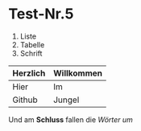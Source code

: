 # Test-Nr.5

1. Liste  
2. Tabelle
3. Schrift





Herzlich    | Willkommen
------------- | -------------
Hier    | Im
Github  | Jungel


Und am **Schluss** fallen die *Wörter um*

